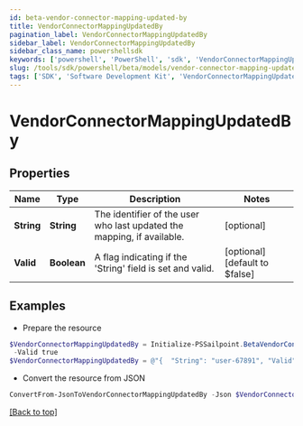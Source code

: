 ```yaml
---
id: beta-vendor-connector-mapping-updated-by
title: VendorConnectorMappingUpdatedBy
pagination_label: VendorConnectorMappingUpdatedBy
sidebar_label: VendorConnectorMappingUpdatedBy
sidebar_class_name: powershellsdk
keywords: ['powershell', 'PowerShell', 'sdk', 'VendorConnectorMappingUpdatedBy', 'BetaVendorConnectorMappingUpdatedBy'] 
slug: /tools/sdk/powershell/beta/models/vendor-connector-mapping-updated-by
tags: ['SDK', 'Software Development Kit', 'VendorConnectorMappingUpdatedBy', 'BetaVendorConnectorMappingUpdatedBy']
---
```



# VendorConnectorMappingUpdatedBy

## Properties

Name | Type | Description | Notes
------------ | ------------- | ------------- | -------------
**String** | **String** | The identifier of the user who last updated the mapping, if available. | [optional] 
**Valid** | **Boolean** | A flag indicating if the 'String' field is set and valid. | [optional] [default to $false]

## Examples

- Prepare the resource
```powershell
$VendorConnectorMappingUpdatedBy = Initialize-PSSailpoint.BetaVendorConnectorMappingUpdatedBy  -String user-67891 `
 -Valid true
$VendorConnectorMappingUpdatedBy = @"{  "String": "user-67891", "Valid": "true "}"@
```

- Convert the resource from JSON
```powershell
ConvertFrom-JsonToVendorConnectorMappingUpdatedBy -Json $VendorConnectorMappingUpdatedBy
```


[[Back to top]](#) 

